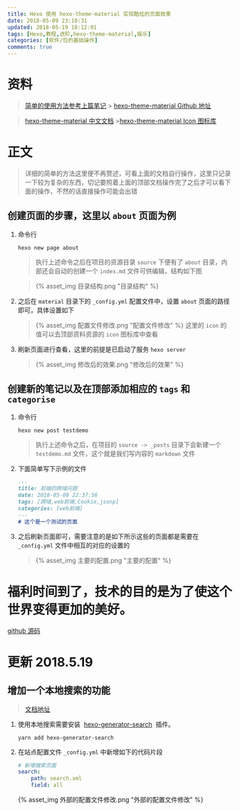 ```yaml
---
title: Hexo 使用 hexo-theme-material 实现酷炫的页面效果
date: 2018-05-09 23:10:31
updated: 2018-05-19 18:12:01
tags: [Hexo,教程,进阶,hexo-theme-material,娱乐]
categories: [软件/包的基础操作]
comments: true
---
```


# 资料
<!-- 
> [原文地址](https://www.jianshu.com/p/b4cb42d2d48e) -->

> [简单的使用方法参考上篇笔记](http://soulapp.tech/2018/05/09/Hexo%20%E5%BF%AB%E9%80%9F%E3%80%81%E7%AE%80%E6%B4%81%E4%B8%94%E9%AB%98%E6%95%88%E7%9A%84%E5%8D%9A%E5%AE%A2%E6%A1%86%E6%9E%B6/) > [hexo-theme-material Github 地址](https://github.com/viosey/hexo-theme-material)

> [hexo-theme-material 中文文档](https://material.viosey.com/docs/#/) >[hexo-theme-material Icon 图标库](https://material.io/tools/icons/?style=baseline)

# 正文

> 详细的简单的方法这里便不再赘述，可看上面的文档自行操作，这里只记录一下较为复杂的东西，切记要照着上面的顶部文档操作完了之后才可以看下面的操作，不然的话直接操作可能会出错

## 创建页面的步骤，这里以 `about` 页面为例

1.	命令行

	```shell
	hexo new page about
	```

	> 执行上述命令之后在项目的资源目录 `source` 下便有了 `about` 目录，内部还会自动的创建一个 `index.md` 文件可供编辑，结构如下图

	> {% asset_img 目录结构.png "目录结构" %}

2.	之后在 `material` 目录下的 `_config.yml` 配置文件中，设置 `about` 页面的路径即可，具体设置如下
	> {% asset_img 配置文件修改.png "配置文件修改" %}
	> 这里的 `icon` 的值可以去顶部资料资源的 `icon` 图标库中查看
3.	刷新页面进行查看，这里的前提是已启动了服务 `hexo server`
	> {% asset_img 修改后的效果.png "修改后的效果" %}

## 创建新的笔记以及在顶部添加相应的 `tags` 和 `categorise`

1.	命令行

	```shell
	hexo new post testdemo
	```

	>	执行上述命令之后，在项目的 `source -> _posts` 目录下会新建一个 `testdemo.md` 文件，这个就是我们写内容的 `markdown` 文件

2.	下面简单写下示例的文件

	```markdown
	---
	title: 前端的跨域问题
	date: 2018-05-08 22:37:56
	tags: [跨域,web前端,Cookie,jsonp]
	categories: [web前端]
	---
	# 这个是一个测试的页面
	```

3.	之后刷新页面即可，需要注意的是如下所示这些的页面都是需要在 `_config.yml` 文件中相互的对应的设置的
	> {% asset_img 主要的配置.png "主要的配置" %}

# 福利时间到了，技术的目的是为了使这个世界变得更加的美好。

[github 源码](https://github.com/sunxiaochuan/blogapp)

# 更新 2018.5.19

## 增加一个本地搜索的功能

> [文档地址](https://material.viosey.com/docs/#/config_services?id=%E6%9C%AC%E5%9C%B0%E6%90%9C%E7%B4%A2)

1.	使用本地搜索需要安装  [hexo-generator-search](https://github.com/PaicHyperionDev/hexo-generator-search)  插件。

	```shell
	yarn add hexo-generator-search
	```

2.  在站点配置文件 `_config.yml` 中新增如下的代码片段

	```yaml
	# 新增搜索页面  
	search:
		path: search.xml
		field: all
	```
	{% asset_img 外部的配置文件修改.png "外部的配置文件修改" %}
